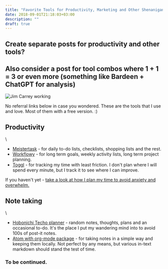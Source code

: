 ```yaml
---
title: "Favorite Tools for Productivity, Marketing and Other Shenanigans"
date: 2018-09-01T21:18:03+03:00
description: ""
draft: true
---
```

## Create separate posts for productivity and other tools?
## Also consider a post for tool combos where 1 + 1 = 3 or even more (something like Bardeen + ChatGPT for analysis)

![Jim Carrey working](https://media.giphy.com/media/bAplZhiLAsNnG/giphy.gif)

No referral links below in case you wondered. These are the tools that I use and love. Most of them with a free version. :)

## Productivity
\

* [Meistertask](https://www.meistertask.com/) - for daily to-do lists, checklists, shopping lists and the rest.
* [Workflowy](https://workflowy.com/) - for long term goals, weekly activity lists, long term project planning.
* [Toggl](https://toggl.com/) - for tracking my time with least friction. I don't plan where I will spend every minute, but I track it to see where I can improve.

If you haven't yet - [take a look at how I plan my time to avoid anxiety and overwhelm.](/blog/your-to-do-list-is-a-beacon/)

## Note taking
\

* [Hobonichi Techo planner](https://www.1101.com/store/techo/en/2019/pc/detail_cover/pb19_jan.html) - random notes, thoughts, plans and an occasional to-do. It's the place I put my wandering mind into to avoid 100s of post-it notes.
* [Atom with org-mode package](https://atom.io/packages/org-mode) - for taking notes in a simple way and keeping them locally. Not perfect by any means, but various in-text markdown should stand the test of time.

### To be continued.

